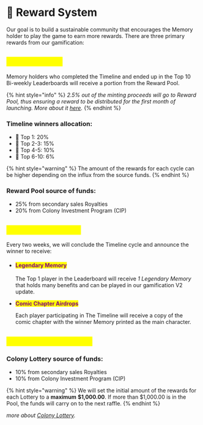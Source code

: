 # 🎯 Reward System

Our goal is to build a sustainable community that encourages the Memory holder to play the game to earn more rewards. There are three primary rewards from our gamification:

## <mark style="color:yellow;">1. Reward Pool</mark>

Memory holders who completed the Timeline and ended up in the Top 10 Bi-weekly Leaderboards will receive a portion from the Reward Pool.&#x20;

{% hint style="info" %}
_2.5% out of the minting proceeds will go to Reward Pool, thus ensuring a reward to be distributed for the first month of launching. More about it_ [_here_](../i-want-to-know-more/funds-allocation.md#initial-sale)_._
{% endhint %}

### Timeline winners allocation:

* 🥇 Top 1: 20%
* 🥈 Top 2-3: 15%
* 🥉 Top 4-5: 10%
* 🏅 Top 6-10: 6%

{% hint style="warning" %}
The amount of the rewards for each cycle can be higher depending on the influx from the source funds.
{% endhint %}

### Reward Pool source of funds:

* 25% from secondary sales Royalties
* 20% from Colony Investment Program (CIP)

## <mark style="color:yellow;">2. Timeline Reward</mark>

Every two weeks, we will conclude the Timeline cycle and announce the winner to receive:

*   #### &#x20;<mark style="color:purple;">Legendary Memory</mark>

    The Top 1 player in the Leaderboard will receive _1 Legendary Memory_ that holds many benefits and can be played in our gamification V2 update.
*   <mark style="color:purple;">**Comic Chapter Airdrops**</mark>

    Each player participating in The Timeline will receive a copy of the comic chapter with the winner Memory printed as the main character.

## <mark style="color:yellow;">3. Colony Lottery Pool</mark>

### Colony Lottery source of funds:

* 10% from secondary sales Royalties
* 10% from Colony Investment Program (CIP)

{% hint style="warning" %}
We will set the initial amount of the rewards for each Lottery to a **maximum** **$1,000.00**. If more than $1,000.00 is in the Pool, the funds will carry on to the next raffle.
{% endhint %}

_more about_ [_Colony Lottery_](gamification.md#colony-lottery)_._
